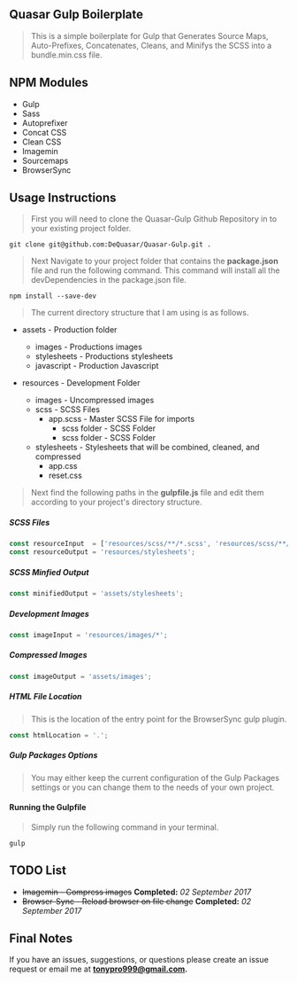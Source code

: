 Quasar Gulp Boilerplate
---

> This is a simple boilerplate for Gulp that Generates Source Maps, Auto-Prefixes, Concatenates,
Cleans, and Minifys the SCSS into a bundle.min.css file.

NPM Modules
---

* Gulp 
* Sass 
* Autoprefixer
* Concat CSS
* Clean CSS
* Imagemin
* Sourcemaps
* BrowserSync

Usage Instructions
---

> First you will need to clone the Quasar-Gulp Github Repository in to your existing project folder.

```git
git clone git@github.com:DeQuasar/Quasar-Gulp.git . 
```

> Next Navigate to your project folder that contains the **package.json** file and run the following command.
This command will install all the devDependencies in the package.json file.

```git
npm install --save-dev
```

> The current directory structure that I am using is as follows.

* assets - Production folder
    * images - Productions images
    * stylesheets - Productions stylesheets
    * javascript - Production Javascript

* resources - Development Folder
    * images - Uncompressed images
    * scss - SCSS Files
        * app.scss - Master SCSS File for imports
            * scss folder - SCSS Folder
            * scss folder - SCSS Folder
    * stylesheets - Stylesheets that will be combined, cleaned, and compressed
        * app.css
        * reset.css                

> Next find the following paths in the **gulpfile.js** file and edit them according to your project's directory structure.

##### SCSS Files

```javascript
const resourceInput  = ['resources/scss/**/*.scss', 'resources/scss/**/*_.scss'];
const resourceOutput = 'resources/stylesheets';
```

##### SCSS Minfied Output

```javascript
const minifiedOutput = 'assets/stylesheets';
```

##### Development Images

```javascript
const imageInput = 'resources/images/*';
```

##### Compressed Images

```javascript
const imageOutput = 'assets/images';
```

##### HTML File Location

> This is the location of the entry point for the BrowserSync gulp plugin.

```javascript
const htmlLocation = '.';
```

##### Gulp Packages Options

> You may either keep the current configuration of the Gulp Packages settings or you can change them to
the needs of your own project.

#### Running the Gulpfile

> Simply run the following command in your terminal.
```
gulp
```

TODO List
---

* ~~Imagemin - Compress images~~ **Completed:** *02 September 2017*
* ~~Browser-Sync - Reload browser on file change~~ **Completed:** *02 September 2017*

Final Notes
---

If you have an issues, suggestions, or questions please create an issue request or email me at
**tonypro999@gmail.com.** 